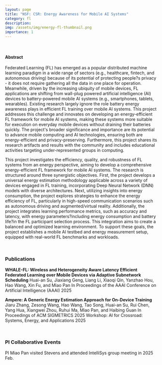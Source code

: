 ```yaml
---
layout: page
title: "NSF: CSR: Energy Awareness for Mobile AI Systems"
category: fl
description:
img: /assets/img/energy-fl-thumbnail.png
importance: 1
---
```


<!-- **Collaborative Research: CSR: Medium: Enhancing Energy Awareness for Efficient Federated Learning over Mobile AI Systems** -->

<div class="row">
        <div class="col-12 col-sm-12 col-md-12 col-lg-12 mx-auto d-block">
        <img class="img-fluid rounded" src="{{ '/assets/img/NSF_CSR_PI_Meeting_Poster_Hao.png' | relative_url }}" alt="" />
        <!-- <div class="caption">
            Time breakdown of LoRA functions’ invocations. 
        </div> -->
    </div>
</div>
<br />

#### Abstract

Federated Learning (FL) has emerged as a popular distributed machine learning paradigm in a wide range of sectors (e.g., healthcare, fintech, and autonomous driving) because of its potential of protecting people?s privacy - it does not require gathering all the data in one place for operation. Meanwhile, driven by the increasing ubiquity of mobile devices, FL applications are shifting from wall-plug powered artificial intelligence (AI) devices to battery-powered mobile AI systems (e.g., smartphones, tablets, wearables). Existing research largely ignore the role battery energy awareness plays in efficient FL training over mobile AI systems. This project addresses this challenge and innovates on developing an energy-efficient FL framework for mobile AI systems, making these systems more suitable for execution on everyday mobile devices without draining their batteries quickly. The project's broader significance and importance are its potential to advance mobile computing and AI technologies, ensuring both are energy-efficient and privacy-preserving. Furthermore, this project shares its research artifacts and results with the community and includes educational activities targeting under-represented groups in computing.

This project investigates the efficiency, quality, and robustness of FL systems from an energy perspective, aiming to develop a comprehensive energy-efficient FL framework for mobile AI systems. The research is structured around three synergistic objectives. First, the project develops a universal energy estimation methodology applicable across a variety of devices engaged in FL training, incorporating Deep Neural Network (DNN) models with diverse architectures. Next, utilizing insights into energy consumption, the project explores strategies to enhance the energy efficiency of FL, particularly in high-speed communication scenarios such as autonomous driving and augmented/virtual reality. Additionally, the project integrates learning performance metrics, such as accuracy and latency, with energy parameters?including energy consumption and battery life?in the FL participant selection process. This integration aims to create a balanced and optimized learning environment. To support these goals, the project establishes a mobile AI testbed and energy measurement setup, equipped with real-world FL benchmarks and workloads.

<br />


### Publications

**WHALE-FL: Wireless and Heterogeneity Aware Latency Efficient Federated Learning over Mobile Devices via Adaptive Subnetwork Scheduling**
Huai-an Su, Jiaxiang Geng, Liang Li, Xiaoqi Qin, Yanzhao Hou, Hao Wang, Xin Fu, and Miao Pan
In Proceedings of the AAAI Conference on Artificial Intelligence (AAAI) 2025

**Ampere: A Generic Energy Estimation Approach for On-Device Training**
Jiaru Zhang, Zesong Wang, Hao Wang, Tao Song, Huai-an Su, Rui Chen, Yang Hua, Xiangwei Zhou, Ruhui Ma, Miao Pan, and Haibing Guan
In Proceedings of ACM SIGMETRICS 2025 Workshop: AI for Crossroad: Systems, Energy, and Applications 2025

<br />


### PI Collaborative Events

<div class="row">
        <div class="col-12 col-sm-12 col-md-8 col-lg-8 mx-auto d-block">
        <img class="img-fluid rounded" src="{{ '/assets/img/miao-visit-stevens.jpeg' | relative_url }}" alt="" />
        <div class="caption">
            PI Miao Pan visited Stevens and attended IntelliSys group meeting in 2025 Feb. 
        </div>
    </div>
</div>
<br />